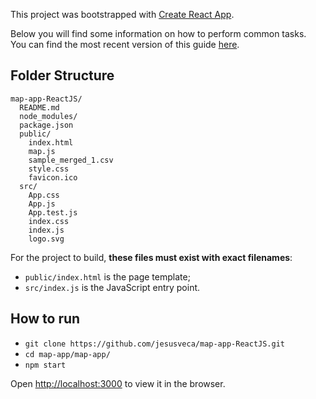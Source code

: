 This project was bootstrapped with [Create React App](https://github.com/facebookincubator/create-react-app).

Below you will find some information on how to perform common tasks.<br>
You can find the most recent version of this guide [here](https://github.com/facebookincubator/create-react-app/blob/master/packages/react-scripts/template/README.md).

## Folder Structure


```
map-app-ReactJS/
  README.md
  node_modules/
  package.json
  public/
    index.html
    map.js
    sample_merged_1.csv
    style.css
    favicon.ico
  src/
    App.css
    App.js
    App.test.js
    index.css
    index.js
    logo.svg
```

For the project to build, **these files must exist with exact filenames**:

* `public/index.html` is the page template;
* `src/index.js` is the JavaScript entry point.


## How to run
*  `git clone https://github.com/jesusveca/map-app-ReactJS.git`
*  `cd map-app/map-app/`
*  `npm start`

Open [http://localhost:3000](http://localhost:3000) to view it in the browser.
